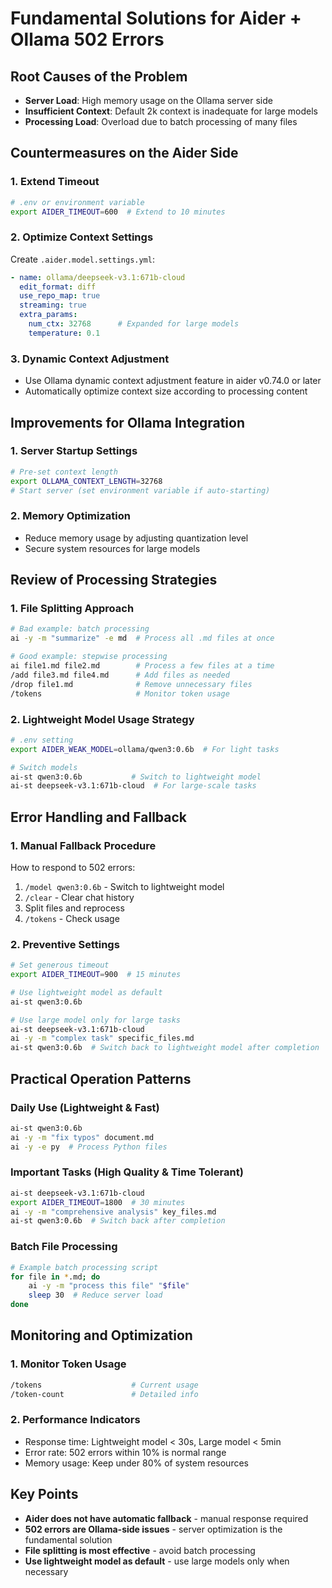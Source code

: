 # Fundamental Solutions for Aider + Ollama 502 Errors

## Root Causes of the Problem
- **Server Load**: High memory usage on the Ollama server side
- **Insufficient Context**: Default 2k context is inadequate for large models
- **Processing Load**: Overload due to batch processing of many files

## Countermeasures on the Aider Side

### 1. Extend Timeout
```bash
# .env or environment variable
export AIDER_TIMEOUT=600  # Extend to 10 minutes
```

### 2. Optimize Context Settings
Create `.aider.model.settings.yml`:
```yaml
- name: ollama/deepseek-v3.1:671b-cloud  
  edit_format: diff  
  use_repo_map: true  
  streaming: true  
  extra_params:  
    num_ctx: 32768      # Expanded for large models
    temperature: 0.1
```

### 3. Dynamic Context Adjustment
- Use Ollama dynamic context adjustment feature in aider v0.74.0 or later
- Automatically optimize context size according to processing content

## Improvements for Ollama Integration

### 1. Server Startup Settings
```bash
# Pre-set context length
export OLLAMA_CONTEXT_LENGTH=32768
# Start server (set environment variable if auto-starting)
```

### 2. Memory Optimization
- Reduce memory usage by adjusting quantization level
- Secure system resources for large models

## Review of Processing Strategies

### 1. File Splitting Approach
```bash
# Bad example: batch processing
ai -y -m "summarize" -e md  # Process all .md files at once

# Good example: stepwise processing
ai file1.md file2.md        # Process a few files at a time
/add file3.md file4.md      # Add files as needed
/drop file1.md              # Remove unnecessary files
/tokens                     # Monitor token usage
```

### 2. Lightweight Model Usage Strategy
```bash
# .env setting
export AIDER_WEAK_MODEL=ollama/qwen3:0.6b  # For light tasks

# Switch models
ai-st qwen3:0.6b           # Switch to lightweight model
ai-st deepseek-v3.1:671b-cloud  # For large-scale tasks
```

## Error Handling and Fallback

### 1. Manual Fallback Procedure
How to respond to 502 errors:
1. `/model qwen3:0.6b` - Switch to lightweight model
2. `/clear` - Clear chat history  
3. Split files and reprocess
4. `/tokens` - Check usage

### 2. Preventive Settings
```bash
# Set generous timeout
export AIDER_TIMEOUT=900  # 15 minutes

# Use lightweight model as default
ai-st qwen3:0.6b

# Use large model only for large tasks
ai-st deepseek-v3.1:671b-cloud
ai -y -m "complex task" specific_files.md
ai-st qwen3:0.6b  # Switch back to lightweight model after completion
```

## Practical Operation Patterns

### Daily Use (Lightweight & Fast)
```bash
ai-st qwen3:0.6b
ai -y -m "fix typos" document.md
ai -y -e py  # Process Python files
```

### Important Tasks (High Quality & Time Tolerant)
```bash
ai-st deepseek-v3.1:671b-cloud
export AIDER_TIMEOUT=1800  # 30 minutes
ai -y -m "comprehensive analysis" key_files.md
ai-st qwen3:0.6b  # Switch back after completion
```

### Batch File Processing
```bash
# Example batch processing script
for file in *.md; do
    ai -y -m "process this file" "$file"
    sleep 30  # Reduce server load
done
```

## Monitoring and Optimization

### 1. Monitor Token Usage
```bash
/tokens                    # Current usage
/token-count               # Detailed info
```

### 2. Performance Indicators
- Response time: Lightweight model < 30s, Large model < 5min
- Error rate: 502 errors within 10% is normal range
- Memory usage: Keep under 80% of system resources

## Key Points

- **Aider does not have automatic fallback** - manual response required
- **502 errors are Ollama-side issues** - server optimization is the fundamental solution
- **File splitting is most effective** - avoid batch processing
- **Use lightweight model as default** - use large models only when necessary